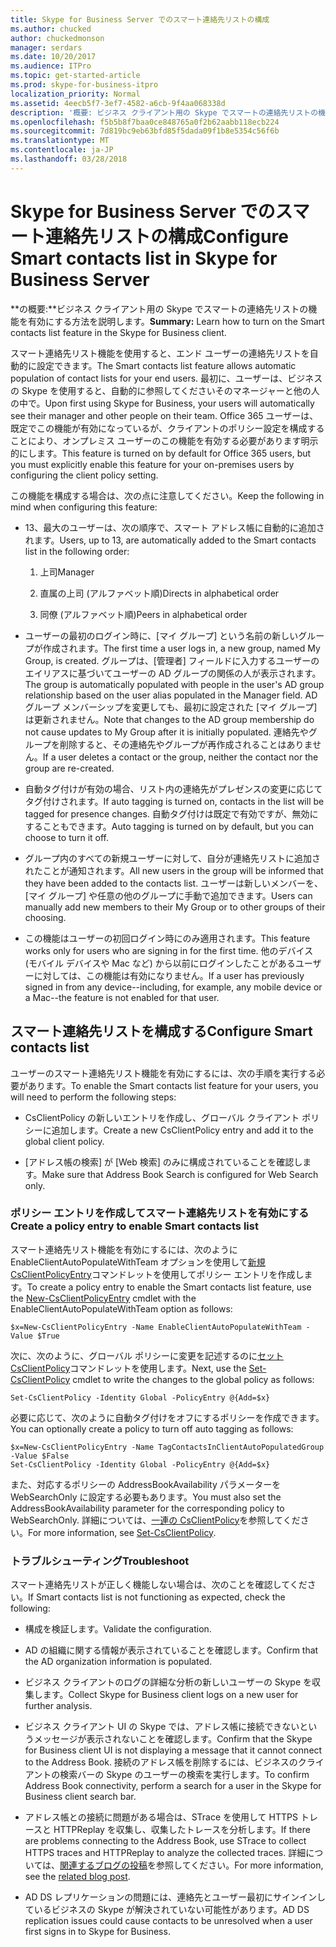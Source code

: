 ```yaml
---
title: Skype for Business Server でのスマート連絡先リストの構成
ms.author: chucked
author: chuckedmonson
manager: serdars
ms.date: 10/20/2017
ms.audience: ITPro
ms.topic: get-started-article
ms.prod: skype-for-business-itpro
localization_priority: Normal
ms.assetid: 4eecb5f7-3ef7-4582-a6cb-9f4aa068338d
description: '概要: ビジネス クライアント用の Skype でスマートの連絡先リストの機能を有効にする方法を説明します。'
ms.openlocfilehash: f5b5b8f7baa0ce848765a0f2b62aabb118ecb224
ms.sourcegitcommit: 7d819bc9eb63bfd85f5dada09f1b8e5354c56f6b
ms.translationtype: MT
ms.contentlocale: ja-JP
ms.lasthandoff: 03/28/2018
---
```

# <a name="configure-smart-contacts-list-in-skype-for-business-server"></a><span data-ttu-id="ab700-103">Skype for Business Server でのスマート連絡先リストの構成</span><span class="sxs-lookup"><span data-stu-id="ab700-103">Configure Smart contacts list in Skype for Business Server</span></span>
 
<span data-ttu-id="ab700-104">**の概要:**ビジネス クライアント用の Skype でスマートの連絡先リストの機能を有効にする方法を説明します。</span><span class="sxs-lookup"><span data-stu-id="ab700-104">**Summary:** Learn how to turn on the Smart contacts list feature in the Skype for Business client.</span></span>
  
<span data-ttu-id="ab700-105">スマート連絡先リスト機能を使用すると、エンド ユーザーの連絡先リストを自動的に設定できます。</span><span class="sxs-lookup"><span data-stu-id="ab700-105">The Smart contacts list feature allows automatic population of contact lists for your end users.</span></span> <span data-ttu-id="ab700-106">最初に、ユーザーは、ビジネスの Skype を使用すると、自動的に参照してくださいそのマネージャーと他の人の中で。</span><span class="sxs-lookup"><span data-stu-id="ab700-106">Upon first using Skype for Business, your users will automatically see their manager and other people on their team.</span></span> <span data-ttu-id="ab700-107">Office 365 ユーザーは、既定でこの機能が有効になっているが、クライアントのポリシー設定を構成することにより、オンプレミス ユーザーのこの機能を有効する必要があります明示的にします。</span><span class="sxs-lookup"><span data-stu-id="ab700-107">This feature is turned on by default for Office 365 users, but you must explicitly enable this feature for your on-premises users by configuring the client policy setting.</span></span>
  
<span data-ttu-id="ab700-108">この機能を構成する場合は、次の点に注意してください。</span><span class="sxs-lookup"><span data-stu-id="ab700-108">Keep the following in mind when configuring this feature:</span></span>
  
- <span data-ttu-id="ab700-109">13、最大のユーザーは、次の順序で、スマート アドレス帳に自動的に追加されます。</span><span class="sxs-lookup"><span data-stu-id="ab700-109">Users, up to 13, are automatically added to the Smart contacts list in the following order:</span></span>
    
  1. <span data-ttu-id="ab700-110">上司</span><span class="sxs-lookup"><span data-stu-id="ab700-110">Manager</span></span>
    
  2. <span data-ttu-id="ab700-111">直属の上司 (アルファベット順)</span><span class="sxs-lookup"><span data-stu-id="ab700-111">Directs in alphabetical order</span></span>
    
  3. <span data-ttu-id="ab700-112">同僚 (アルファベット順)</span><span class="sxs-lookup"><span data-stu-id="ab700-112">Peers in alphabetical order</span></span>
    
- <span data-ttu-id="ab700-113">ユーザーの最初のログイン時に、[マイ グループ] という名前の新しいグループが作成されます。</span><span class="sxs-lookup"><span data-stu-id="ab700-113">The first time a user logs in, a new group, named My Group, is created.</span></span> <span data-ttu-id="ab700-114">グループは、[管理者] フィールドに入力するユーザーのエイリアスに基づいてユーザーの AD グループの関係の人が表示されます。</span><span class="sxs-lookup"><span data-stu-id="ab700-114">The group is automatically populated with people in the user's AD group relationship based on the user alias populated in the Manager field.</span></span> <span data-ttu-id="ab700-115">AD グループ メンバーシップを変更しても、最初に設定された [マイ グループ] は更新されません。</span><span class="sxs-lookup"><span data-stu-id="ab700-115">Note that changes to the AD group membership do not cause updates to My Group after it is initially populated.</span></span> <span data-ttu-id="ab700-116">連絡先やグループを削除すると、その連絡先やグループが再作成されることはありません。</span><span class="sxs-lookup"><span data-stu-id="ab700-116">If a user deletes a contact or the group, neither the contact nor the group are re-created.</span></span> 
    
- <span data-ttu-id="ab700-117">自動タグ付けが有効の場合、リスト内の連絡先がプレゼンスの変更に応じてタグ付けされます。</span><span class="sxs-lookup"><span data-stu-id="ab700-117">If auto tagging is turned on, contacts in the list will be tagged for presence changes.</span></span> <span data-ttu-id="ab700-118">自動タグ付けは既定で有効ですが、無効にすることもできます。</span><span class="sxs-lookup"><span data-stu-id="ab700-118">Auto tagging is turned on by default, but you can choose to turn it off.</span></span> 
    
- <span data-ttu-id="ab700-119">グループ内のすべての新規ユーザーに対して、自分が連絡先リストに追加されたことが通知されます。</span><span class="sxs-lookup"><span data-stu-id="ab700-119">All new users in the group will be informed that they have been added to the contacts list.</span></span> <span data-ttu-id="ab700-120">ユーザーは新しいメンバーを、[マイ グループ] や任意の他のグループに手動で追加できます。</span><span class="sxs-lookup"><span data-stu-id="ab700-120">Users can manually add new members to their My Group or to other groups of their choosing.</span></span>
    
- <span data-ttu-id="ab700-121">この機能はユーザーの初回ログイン時にのみ適用されます。</span><span class="sxs-lookup"><span data-stu-id="ab700-121">This feature works only for users who are signing in for the first time.</span></span> <span data-ttu-id="ab700-122">他のデバイス (モバイル デバイスや Mac など) から以前にログインしたことがあるユーザーに対しては、この機能は有効になりません。</span><span class="sxs-lookup"><span data-stu-id="ab700-122">If a user has previously signed in from any device--including, for example, any mobile device or a Mac--the feature is not enabled for that user.</span></span>
    
## <a name="configure-smart-contacts-list"></a><span data-ttu-id="ab700-123">スマート連絡先リストを構成する</span><span class="sxs-lookup"><span data-stu-id="ab700-123">Configure Smart contacts list</span></span>

<span data-ttu-id="ab700-124">ユーザーのスマート連絡先リスト機能を有効にするには、次の手順を実行する必要があります。</span><span class="sxs-lookup"><span data-stu-id="ab700-124">To enable the Smart contacts list feature for your users, you will need to perform the following steps:</span></span> 
  
- <span data-ttu-id="ab700-125">CsClientPolicy の新しいエントリを作成し、グローバル クライアント ポリシーに追加します。</span><span class="sxs-lookup"><span data-stu-id="ab700-125">Create a new CsClientPolicy entry and add it to the global client policy.</span></span> 
    
- <span data-ttu-id="ab700-126">[アドレス帳の検索] が [Web 検索] のみに構成されていることを確認します。</span><span class="sxs-lookup"><span data-stu-id="ab700-126">Make sure that Address Book Search is configured for Web Search only.</span></span>
    
### <a name="create-a-policy-entry-to-enable-smart-contacts-list"></a><span data-ttu-id="ab700-127">ポリシー エントリを作成してスマート連絡先リストを有効にする</span><span class="sxs-lookup"><span data-stu-id="ab700-127">Create a policy entry to enable Smart contacts list</span></span>

<span data-ttu-id="ab700-128">スマート連絡先リスト機能を有効にするには、次のように EnableClientAutoPopulateWithTeam オプションを使用して[新規 CsClientPolicyEntry](https://docs.microsoft.com/powershell/module/skype/new-csclientpolicyentry?view=skype-ps)コマンドレットを使用してポリシー エントリを作成します。</span><span class="sxs-lookup"><span data-stu-id="ab700-128">To create a policy entry to enable the Smart contacts list feature, use the [New-CsClientPolicyEntry](https://docs.microsoft.com/powershell/module/skype/new-csclientpolicyentry?view=skype-ps) cmdlet with the EnableClientAutoPopulateWithTeam option as follows:</span></span>
  
```
$x=New-CsClientPolicyEntry -Name EnableClientAutoPopulateWithTeam -Value $True
```

<span data-ttu-id="ab700-129">次に、次のように、グローバル ポリシーに変更を記述するのに[セット CsClientPolicy](https://docs.microsoft.com/powershell/module/skype/set-csclientpolicy?view=skype-ps)コマンドレットを使用します。</span><span class="sxs-lookup"><span data-stu-id="ab700-129">Next, use the [Set-CsClientPolicy](https://docs.microsoft.com/powershell/module/skype/set-csclientpolicy?view=skype-ps) cmdlet to write the changes to the global policy as follows:</span></span>
  
```
Set-CsClientPolicy -Identity Global -PolicyEntry @{Add=$x}
```

<span data-ttu-id="ab700-130">必要に応じて、次のように自動タグ付けをオフにするポリシーを作成できます。</span><span class="sxs-lookup"><span data-stu-id="ab700-130">You can optionally create a policy to turn off auto tagging as follows:</span></span>
  
```
$x=New-CsClientPolicyEntry -Name TagContactsInClientAutoPopulatedGroup -Value $False
Set-CsClientPolicy -Identity Global -PolicyEntry @{Add=$x}

```

<span data-ttu-id="ab700-131">また、対応するポリシーの AddressBookAvailability パラメーターを WebSearchOnly に設定する必要もあります。</span><span class="sxs-lookup"><span data-stu-id="ab700-131">You must also set the AddressBookAvailability parameter for the corresponding policy to WebSearchOnly.</span></span> <span data-ttu-id="ab700-132">詳細については、[一連の CsClientPolicy](https://docs.microsoft.com/powershell/module/skype/set-csclientpolicy?view=skype-ps)を参照してください。</span><span class="sxs-lookup"><span data-stu-id="ab700-132">For more information, see [Set-CsClientPolicy](https://docs.microsoft.com/powershell/module/skype/set-csclientpolicy?view=skype-ps).</span></span> 
  
### <a name="troubleshoot"></a><span data-ttu-id="ab700-133">トラブルシューティング</span><span class="sxs-lookup"><span data-stu-id="ab700-133">Troubleshoot</span></span>

<span data-ttu-id="ab700-134">スマート連絡先リストが正しく機能しない場合は、次のことを確認してください。</span><span class="sxs-lookup"><span data-stu-id="ab700-134">If Smart contacts list is not functioning as expected, check the following:</span></span>
  
- <span data-ttu-id="ab700-135">構成を検証します。</span><span class="sxs-lookup"><span data-stu-id="ab700-135">Validate the configuration.</span></span> 
    
- <span data-ttu-id="ab700-136">AD の組織に関する情報が表示されていることを確認します。</span><span class="sxs-lookup"><span data-stu-id="ab700-136">Confirm that the AD organization information is populated.</span></span>
    
- <span data-ttu-id="ab700-137">ビジネス クライアントのログの詳細な分析の新しいユーザーの Skype を収集します。</span><span class="sxs-lookup"><span data-stu-id="ab700-137">Collect Skype for Business client logs on a new user for further analysis.</span></span>
    
- <span data-ttu-id="ab700-138">ビジネス クライアント UI の Skype では、アドレス帳に接続できないというメッセージが表示されないことを確認します。</span><span class="sxs-lookup"><span data-stu-id="ab700-138">Confirm that the Skype for Business client UI is not displaying a message that it cannot connect to the Address Book.</span></span> <span data-ttu-id="ab700-139">接続のアドレス帳を削除するには、ビジネスのクライアントの検索バーの Skype のユーザーの検索を実行します。</span><span class="sxs-lookup"><span data-stu-id="ab700-139">To confirm Address Book connectivity, perform a search for a user in the Skype for Business client search bar.</span></span>
    
- <span data-ttu-id="ab700-140">アドレス帳との接続に問題がある場合は、STrace を使用して HTTPS トレースと HTTPReplay を収集し、収集したトレースを分析します。</span><span class="sxs-lookup"><span data-stu-id="ab700-140">If there are problems connecting to the Address Book, use STrace to collect HTTPS traces and HTTPReplay to analyze the collected traces.</span></span> <span data-ttu-id="ab700-141">詳細については、[関連するブログの投稿](https://blogs.msdn.microsoft.com/canberrapfe/2012/06/04/have-you-ever-wondered-what-web-service-urls-are-used-by-the-lync-client-strace-is-your-tool/)を参照してください。</span><span class="sxs-lookup"><span data-stu-id="ab700-141">For more information, see the [related blog post](https://blogs.msdn.microsoft.com/canberrapfe/2012/06/04/have-you-ever-wondered-what-web-service-urls-are-used-by-the-lync-client-strace-is-your-tool/).</span></span>
    
- <span data-ttu-id="ab700-142">AD DS レプリケーションの問題には、連絡先とユーザー最初にサインインしているビジネスの Skype が解決されていない可能性があります。</span><span class="sxs-lookup"><span data-stu-id="ab700-142">AD DS replication issues could cause contacts to be unresolved when a user first signs in to Skype for Business.</span></span>
    

